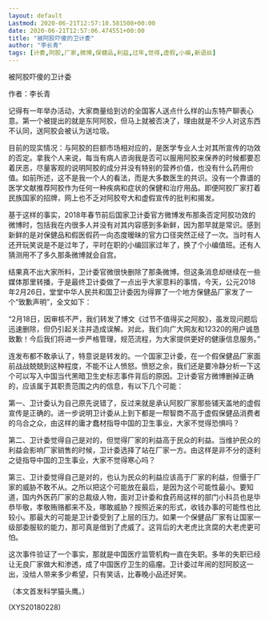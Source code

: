 ```yaml
---
layout: default
Lastmod: 2020-06-21T12:57:10.581508+00:00
date: 2020-06-21T12:57:06.474551+00:00
title: "被阿胶吓傻的卫计委"
author: "李长青"
tags: [计委,阿胶,厂家,微博,保健品,利益,过年,觉得,虚假,小编,新语丝]
---
```


被阿胶吓傻的卫计委

作者：李长青

记得有一年举办活动，大家商量给到访的全国客人送点什么样的山东特产聊表心意。第一个被提出的就是东阿阿胶，但马上就被否决了，理由就是不少人对这东西不认同，送阿胶会被认为送垃圾。

目前的现实情况：与阿胶的巨额市场相对应的，是医学专业人士对其所宣传的功效的否定。拿我个人来说，每当有病人咨询我是否可以服用阿胶来保养的时候都要忍着厌恶，尽量客观的说明阿胶的成分并没有特别的营养价值，也没有什么药用价值。如前所述，这不是我一个人的看法，而是大多数医生的共识。没有一个靠谱的医学文献推荐阿胶作为任何一种疾病和症状的保健和治疗用品。即便阿胶厂家打着民族国家的招牌，网上也不乏对阿胶夸大和虚假宣传的批判和揭发。

基于这样的事实，2018年春节前后国家卫计委官方微博发布那条否定阿胶功效的微博时，包括我在内很多人并没有对其内容感到多新鲜，因为那早就是常识。感到新鲜的是对保健品和假医假药一向态度暧昧的官方口径突然正经了一次。当时有人还开玩笑说是不是过年了，平时在职的小编回家过年了，换了个小编值班。还有人猜测用不了多久那条微博就会自宫。

结果真不出大家所料，卫计委官微很快删除了那条微博。但这条消息却继续在一些媒体那里转播，于是最终卫计委做了一点出乎大家意料的事情，今天，公元2018年2月26日，堂堂中华人民共和国卫计委因为得罪了一个地方保健品厂家发了一个“致歉声明”，全文如下：

“2月18日，因审核不严，我们转发了博文《过节不值得买之阿胶》，虽发现问题后迅速删除，但仍引起关注并造成误解。对此，我们向广大网友和12320的用户诚恳致歉！今后我们将进一步严格管理，规范流程，为大家提供更好的健康信息服务。”

连发布都不敢承认了，特意说是转发的。一个国家卫计委，在一个假保健品厂家面前战战兢兢到这种程度，不能不让人愤怒。愤怒之余，我们还是要冷静分析一下这个可以写入中国当代黑暗卫生史标志事件背后的原因。卫计委官方微博删掉正确的，应该属于其职责范围之内的信息，有以下几个可能：

第一、卫计委认为自己原先说错了，反过来就是承认阿胶厂家那些铺天盖地的虚假宣传是正确的。进一步说明卫计委从上到下都是一帮智商不高于虚假保健品消费者的乌合之众，由这样的庸才蠢材指导中国的卫生事业，大家不觉得恐惧吗？

第二、卫计委觉得自己是对的，但觉得厂家的利益高于民众的利益。当维护民众的利益会影响厂家销售的时候，卫计委选择了站在厂家一方。由这样是非不分的逐利之徒指导中国的卫生事业，大家不觉得寒心吗？

第三、卫计委觉得自己是对的，也认为民众的利益应该高于厂家的利益，但慑于厂家的威胁不敢不从。之所以把这个可能放在最后，是因为这个可能性最小。要知道，国内外医药厂家的总裁级人物，面对卫计委和食药局这样的部门小科员也是毕恭毕敬，孝敬贿赂都来不及，哪敢威胁？按照近来的形式，收钱办事的可能性也比较小。那最大的可能是卫计委受到了上层的压力。如果一个保健品厂家有让国家一级部委服软的能力，那可真是借到了虎威了。这背后的大老虎比贪腐的大老虎更可怕。

这次事件验证了一个事实，那就是中国医疗监管机构一直在失职。多年的失职已经让无良厂家做大和渗透，成了中国医疗卫生的癌瘤。卫计委过年闹的怼阿胶这一出，没给人带来多少希望，只有笑话，比春晚小品还好笑。

（本文首发科学猫头鹰。）

(XYS20180228)


